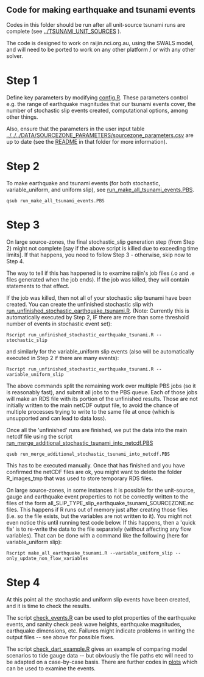 Code for making earthquake and tsunami events
---------------------------------------------

Codes in this folder should be run after all unit-source tsunami runs are
complete (see [../TSUNAMI_UNIT_SOURCES](../TSUNAMI_UNIT_SOURCES) ).

The code is designed to work on raijin.nci.org.au, using the SWALS model, 
and will need to be ported to work on any other platform / or with any other 
solver. 


# Step 1

Define key parameters by modifying [config.R](config.R). These parameters
control e.g. the range of earthquake magnitudes that our tsunami events cover, 
the number of stochastic slip events created, computational options, among
other things. 

Also, ensure that the parameters in the user input table
[../../../DATA/SOURCEZONE_PARAMETERS/sourcezone_parameters.csv](../../../DATA/SOURCEZONE_PARAMETERS/sourcezone_parameters.csv)
are up to date (see the [README](../../../DATA/SOURCEZONE_PARAMETERS/README.md)
in that folder for more information).

# Step 2

To make earthquake and tsunami events (for both stochastic, variable_uniform,
and uniform slip), see
[run_make_all_tsunami_events.PBS](run_make_all_tsunami_events.PBS). 

    qsub run_make_all_tsunami_events.PBS

# Step 3

On large source-zones, the final stochastic_slip generation step (from Step 2)
might not complete [say if the above script is killed due to exceeding time
limits]. If that happens, you need to follow Step 3 - otherwise, skip now to Step 4. 

The way to tell if this has happened is to examine raijin's job files (.o and
.e files generated when the job ends). If the job was killed, they will
contain statements to that effect. 

If the job was killed, then not all of your stochastic slip tsunami have been
created.  You can create the unfinished stochastic slip with 
[run_unfinished_stochastic_earthquake_tsunami.R](run_unfinished_stochastic_earthquake_tsunami.R).
(Note: Currently this is automatically executed by Step 2, IF there are more than some
threshold number of events in stochastic event set):

    Rscript run_unfinished_stochastic_earthquake_tsunami.R --stochastic_slip

and similarly for the variable_uniform slip events (also will be automatically
executed in Step 2 if there are many events):

    Rscript run_unfinished_stochastic_earthquake_tsunami.R --variable_uniform_slip

The above commands split the remaining work over multiple PBS jobs (so it is reasonably
fast), and submit all jobs to the PBS queue. Each of those jobs will make an
RDS file with its portion of the unfinished results. Those are not initially
written to the main netCDF output file, to avoid the chance of multiple processes
trying to write to the same file at once (which is unsupported and can lead to data loss).

Once all the 'unfinished' runs are finished, we put the data into the
main netcdf file using the script
[run_merge_additional_stochastic_tsunami_into_netcdf.PBS](run_merge_additional_stochastic_tsunami_into_netcdf.PBS)

    qsub run_merge_additional_stochastic_tsunami_into_netcdf.PBS

This has to be executed manually. Once that has finished and you have confirmed
the netCDF files are ok, you might want to delete the folder R_images_tmp that
was used to store temporary RDS files. 

On large source-zones, in some instances it is possible for the unit-source, gauge
and earthquake event properties to not be correctly written to the files of the form
all_SLIP_TYPE_slip_earthquake_tsunami_SOURCEZONE.nc files. This happens if R
runs out of memory just after creating those files (i.e. so the file exists, but the
variables are not written to it). You might not even notice this until running
test code below. If this happens, then a 'quick fix' is to re-write the data to
the file separately (without affecting any flow variables). That can be done
with a command like the following (here for variable_uniform slip):

    Rscript make_all_earthquake_tsunami.R --variable_uniform_slip --only_update_non_flow_variables


# Step 4

At this point all the stochastic and uniform slip events have been created, and it is 
time to check the results. 

The script [check_events.R](check_events.R) can be used to plot properties of the earthquake
events, and sanity check peak wave heights, earthquake magnitudes, earthquake dimensions, etc.
Failures might indicate problems in writing the output files -- see above for possible fixes.

The script [check_dart_example.R](check_dart_example.R) gives an example of comparing
model scenarios to tide gauge data -- but obviously the file paths etc will need to be
adapted on a case-by-case basis. There are further codes in [plots](plots) which can
be used to examine the events. 

